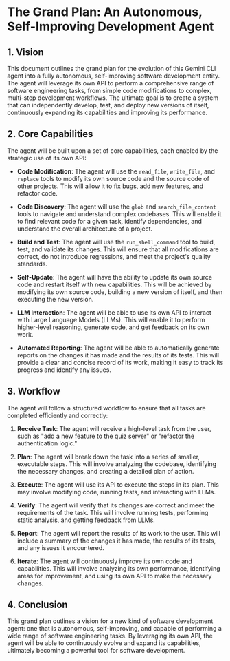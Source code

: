 # The Grand Plan: An Autonomous, Self-Improving Development Agent

## 1. Vision

This document outlines the grand plan for the evolution of this Gemini CLI agent into a fully autonomous, self-improving software development entity. The agent will leverage its own API to perform a comprehensive range of software engineering tasks, from simple code modifications to complex, multi-step development workflows. The ultimate goal is to create a system that can independently develop, test, and deploy new versions of itself, continuously expanding its capabilities and improving its performance.

## 2. Core Capabilities

The agent will be built upon a set of core capabilities, each enabled by the strategic use of its own API:

*   **Code Modification**: The agent will use the `read_file`, `write_file`, and `replace` tools to modify its own source code and the source code of other projects. This will allow it to fix bugs, add new features, and refactor code.

*   **Code Discovery**: The agent will use the `glob` and `search_file_content` tools to navigate and understand complex codebases. This will enable it to find relevant code for a given task, identify dependencies, and understand the overall architecture of a project.

*   **Build and Test**: The agent will use the `run_shell_command` tool to build, test, and validate its changes. This will ensure that all modifications are correct, do not introduce regressions, and meet the project's quality standards.

*   **Self-Update**: The agent will have the ability to update its own source code and restart itself with new capabilities. This will be achieved by modifying its own source code, building a new version of itself, and then executing the new version.

*   **LLM Interaction**: The agent will be able to use its own API to interact with Large Language Models (LLMs). This will enable it to perform higher-level reasoning, generate code, and get feedback on its own work.

*   **Automated Reporting**: The agent will be able to automatically generate reports on the changes it has made and the results of its tests. This will provide a clear and concise record of its work, making it easy to track its progress and identify any issues.

## 3. Workflow

The agent will follow a structured workflow to ensure that all tasks are completed efficiently and correctly:

1.  **Receive Task**: The agent will receive a high-level task from the user, such as "add a new feature to the quiz server" or "refactor the authentication logic."

2.  **Plan**: The agent will break down the task into a series of smaller, executable steps. This will involve analyzing the codebase, identifying the necessary changes, and creating a detailed plan of action.

3.  **Execute**: The agent will use its API to execute the steps in its plan. This may involve modifying code, running tests, and interacting with LLMs.

4.  **Verify**: The agent will verify that its changes are correct and meet the requirements of the task. This will involve running tests, performing static analysis, and getting feedback from LLMs.

5.  **Report**: The agent will report the results of its work to the user. This will include a summary of the changes it has made, the results of its tests, and any issues it encountered.

6.  **Iterate**: The agent will continuously improve its own code and capabilities. This will involve analyzing its own performance, identifying areas for improvement, and using its own API to make the necessary changes.

## 4. Conclusion

This grand plan outlines a vision for a new kind of software development agent: one that is autonomous, self-improving, and capable of performing a wide range of software engineering tasks. By leveraging its own API, the agent will be able to continuously evolve and expand its capabilities, ultimately becoming a powerful tool for software development.
